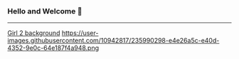 ### Hello and Welcome 👋
---
<!--
**Susanhuynh/Susanhuynh** is a ✨ _special_ ✨ repository because its `README.md` (this file) appears on your GitHub profile.

Here are some ideas to get you started:

- 🔭 I’m currently working on ...
- 🌱 I’m currently learning ...
- 👯 I’m looking to collaborate on ...
- 🤔 I’m looking for help with ...
- 💬 Ask me about ...
- 📫 How to reach me: ...
- 😄 Pronouns: ...
- ⚡ Fun fact: ...
-->

[Girl 2 background](https://user-images.githubusercontent.com/10942817/235990298-e4e26a5c-e40d-4352-9e0c-64e187f4a948.png)
https://user-images.githubusercontent.com/10942817/235990298-e4e26a5c-e40d-4352-9e0c-64e187f4a948.png

